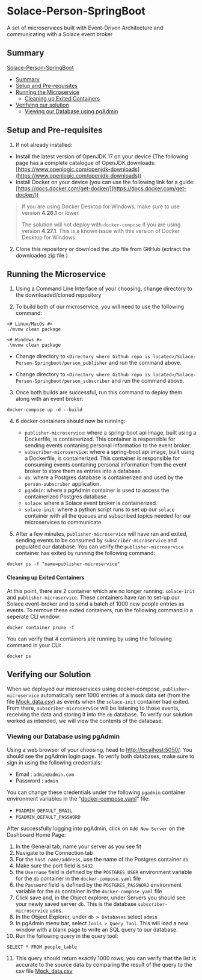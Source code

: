 # Solace-Person-SpringBoot
 A set of microservices built with Event-Driven Architecture and communicating with a Solace event broker

## Summary

[Solace-Person-SpringBoot](#solace-person-springboot)
* [Summary](#summary)
* [Setup and Pre-requisites](#setup-and-pre-requisites)
* [Running the Microservice](#running-the-microservice)
    * [Cleaning up Exited Containers](#cleaning-up-exited-containers)
* [Verifying our solution](#verifying-our-solution)
    * [Viewing our Database using pgAdmin](#viewing-our-database-using-pgadmin)

## Setup and Pre-requisites

1. If not already installed:

- Install the latest version of OpenJDK 17 on your device (The following page has a complete catalogue of OpenJDK downloads: [https://www.openlogic.com/openjdk-downloads](https://www.openlogic.com/openjdk-downloads))
- Install Docker on your device (you can use the following link for a guide: [https://docs.docker.com/get-docker/](https://docs.docker.com/get-docker/))

>If you are using Docker Desktop for Windows, make sure to use version **4.26.1** or lower. 
>
>The solution will not deploy with `docker-compose` if you are using version **4.27.1**. This is a known issue with this version of Docker Desktop for Windows.

2. Clone this repository or download the .zip file from GitHub (extract the downloaded zip file )

## Running the Microservice

1. Using a Command Line Interface of your choosing, change directory to the downloaded/cloned repository


2. To build both of our microservice, you will need to use the following command:  

```
<# Linux/MacOs #>
./mvnw clean package

<# Windows #>
.\mvnw clean package
```
* Change directory to `<Directory where Github repo is located>/Solace-Person-Springboot/person_publisher` and run the command above.

* Change directory to `<Directory where Github repo is located>/Solace-Person-Springboot/person_subscriber` and run the command above.

3. Once both builds are successful, run this command to deploy them along with an event broker:

```
docker-compose up -d --build
```

4. 6 docker containers should now be running:
    * `publisher-microservice`: where a spring-boot api image, built using a Dockerfile, is containerized. This container is responsible for sending events contaning personal information to the event broker.
    * `subscriber-microservice`: where a spring-boot api image, built using a Dockerfile, is containerized. This container is responsible for consuming events contaning personal information from the event broker to store them as entries into a database.
    * `db`: where a Postgres database is containerized and used by the `person-subscriber` application.
    * `pgadmin`: where a pgAdmin container is used to access the containerized Postgres database.
    * `solace`: where a Solace event broker is containerized.
    * `solace-init`: where a python script runs to set up our `solace` container with all the queues and subscribed topics needed for our microservices to communicate.

5. After a few minutes, `publisher-microservice` will have ran and exited, sending events to be consumed by `subscriber-microservice` and populated our database. You can verify the `publisher-microservice` container has exited by running the following command:
```
docker ps -f "name=publisher-microservice"
```

#### Cleaning up Exited Containers

At this point, there are 2 container which are no longer running: `solace-init` and `publisher-microservice`. These containers have ran to set-up our Solace event-broker and to send a batch of 1000 new people entries as events. To remove these exited containers, run the following command in a seperate CLI window: 
```
docker container prune -f
```
You can verify that 4 containers are running by using the following command in your CLI:
```
docker ps
```

## Verifying our Solution

When we deployed our microservices using docker-compose, `publisher-microservice` automatically sent 1000 entries of a mock data set (from the file [Mock_data.csv](https://github.com/mpirotaiswilton-IW/Solace-Person-Springboot/blob/main/person_publisher/src/main/resources/Mock_data.csv)) as events when the `solace-init` container had exited. From there, `subscriber-microservice` will be listening to those events, receiving the data and storing it into the `db` database. To verify our solution worked as intended, we will view the contents of the database.

### Viewing our Database using pgAdmin

Using a web browser of your choosing, head to <http://localhost:5050/>. You should see the pgAdmin login page. To verify both databases, make sure to sign in using the following credentials:

* Email : `admin@admin.com`
* Password : `admin`

You can change these credentials under the following `pgadmin` container environment variables in the "[docker-compose.yaml](https://github.com/mpirotaiswilton-IW/Solace-Person-Springboot/blob/main/docker-compose.yaml)" file: 

* `PGADMIN_DEFAULT_EMAIL`
* `PGADMIN_DEFAULT_PASSWORD`

After successfully logging into pgAdmin, click on `Add New Server` on the Dashboard Home Page:
1. In the General tab, name your server as you see fit
2. Navigate to the Connection tab
3. For the `host name/address`, use the name of the Postgres container `db`
4. Make sure the port field is `5432`
5. the `Username` field is defined by the `POSTGRES_USER` environment variable for the `db` container in the `docker-compose.yaml` file
6. the `Password` field is defined by the `POSTGRES_PASSWORD` environment variable for the `db` container in the `docker-compose.yaml` file
7. Click save and, in the Object explorer, under Servers you should see your newly saved server `db`. This is the database `subscriber-microservice` uses.
8. In the Object Explorer, under `db > Databases` select `admin`
9. In pgAdmin menu bar, select `Tools > Query Tool`. This will load a new window with a blank page to write an SQL query to our database.
10. Run the following query in the query tool: 
```
SELECT * FROM people_table
```
11. This query should return exactly 1000 rows, you can verify that the list is accurate to the source data by comparing the result of the query to the csv file [Mock_data.csv](https://github.com/mpirotaiswilton-IW/Solace-Person-Springboot/blob/main/person_publisher/src/main/resources/Mock_data.csv)
